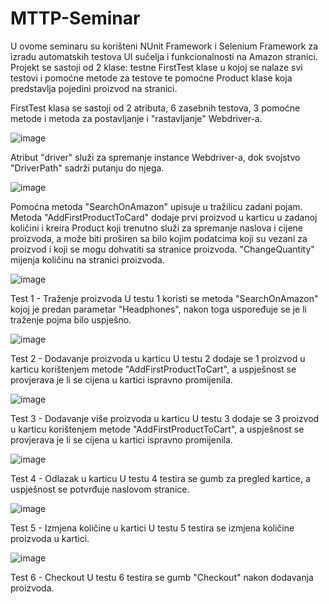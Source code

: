 # MTTP-Seminar

U ovome seminaru su korišteni NUnit Framework i Selenium Framework za izradu automatskih testova UI sučelja i funkcionalnosti na Amazon stranici. Projekt se sastoji od 2 klase: testne FirstTest klase u kojoj se nalaze svi testovi i pomoćne metode za testove te pomoćne Product klase koja predstavlja pojedini proizvod na stranici.

FirstTest klasa se sastoji od 2 atributa, 6 zasebnih testova, 3 pomoćne metode i metoda za postavljanje i "rastavljanje" Webdriver-a. 

![image](https://user-images.githubusercontent.com/54780312/216853439-699d941f-9f28-463b-903d-c3788ca7fe5b.png)

Atribut "driver" služi za spremanje instance Webdriver-a, dok svojstvo "DriverPath"  sadrži putanju do njega.

![image](https://user-images.githubusercontent.com/54780312/216853476-aa175cc2-9754-46ca-adb3-82d72fc1fa17.png)

Pomoćna metoda "SearchOnAmazon" upisuje u tražilicu zadani pojam.
Metoda "AddFirstProductToCard" dodaje prvi proizvod u karticu u zadanoj količini i kreira Product koji trenutno služi za spremanje naslova i cijene proizvoda, a može biti proširen sa bilo kojim podatcima koji su vezani za proizvod i koji se mogu dohvatiti sa stranice proizvoda.
"ChangeQuantity" mijenja količinu na stranici proizvoda.

![image](https://user-images.githubusercontent.com/54780312/216854201-a68f56a3-bd9e-45fe-b11a-cb231d457cd3.png)

Test 1 - Traženje proizvoda
U testu 1 koristi se metoda "SearchOnAmazon" kojoj je predan parametar "Headphones", nakon toga uspoređuje se je li traženje pojma bilo uspješno.

![image](https://user-images.githubusercontent.com/54780312/216854215-fa79b00d-a2d8-42bb-b887-0437871a562f.png)

Test 2 - Dodavanje proizvoda u karticu
U testu 2 dodaje se 1 proizvod u karticu korištenjem metode "AddFirstProductToCart", a uspješnost se provjerava je li se cijena u kartici ispravno promijenila.

![image](https://user-images.githubusercontent.com/54780312/216854307-f2cc5798-3aa1-4b84-ba57-170f2d305d43.png)

Test 3 - Dodavanje više proizvoda u karticu
U testu 3 dodaje se 3 proizvod u karticu korištenjem metode "AddFirstProductToCart", a uspješnost se provjerava je li se cijena u kartici ispravno promijenila.

![image](https://user-images.githubusercontent.com/54780312/216854380-889c278d-5240-447e-9deb-08e3c5de0da6.png)

Test 4 - Odlazak u karticu
U testu 4 testira se gumb za pregled kartice, a uspješnost se potvrđuje naslovom stranice.

![image](https://user-images.githubusercontent.com/54780312/216854759-d939f12f-662b-49c2-93be-7803bdbae565.png)

Test 5 - Izmjena količine u kartici
U testu 5 testira se izmjena količine proizvoda u kartici.

![image](https://user-images.githubusercontent.com/54780312/216854821-5cf1a787-f5ea-4c95-a4af-3c9318fb5827.png)

Test 6 - Checkout
U testu 6 testira se gumb "Checkout" nakon dodavanja proizvoda.
